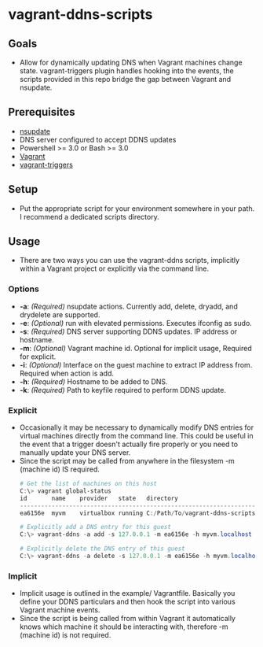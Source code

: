 # vagrant-ddns-scripts

## Goals
* Allow for dynamically updating DNS when Vagrant machines change state.
  vagrant-triggers plugin handles hooking into the events, the scripts 
  provided in this repo bridge the gap between Vagrant and nsupdate.

## Prerequisites 
* [nsupdate](http://linux.die.net/man/1/nsupdate)
* DNS server configured to accept DDNS updates
* Powershell >= 3.0 or Bash >= 3.0
* [Vagrant](https://www.vagrantup.com)
* [vagrant-triggers](https://github.com/emyl/vagrant-triggers)

## Setup
* Put the appropriate script for your environment somewhere in your path.  I recommend a dedicated scripts directory.

## Usage
* There are two ways you can use the vagrant-ddns scripts, implicitly within a Vagrant project or explicitly via the command line.

### Options
* **-a**: _(Required)_ nsupdate actions.  Currently add, delete, dryadd, and drydelete are supported.
* **-e**: _(Optional)_ run with elevated permissions.  Executes ifconfig as sudo.
* **-s**: _(Required)_ DNS server supporting DDNS updates.  IP address or hostname.
* **-m**: _(Optional)_ Vagrant machine id.  Optional for implicit usage, Required for explicit.
* **-i**: _(Optional)_ Interface on the guest machine to extract IP address from.  Required when action is add.
* **-h**: _(Required)_ Hostname to be added to DNS.
* **-k**: _(Required)_ Path to keyfile required to perform DDNS update.

### Explicit
* Occasionally it may be necessary to dynamically modify DNS entries for virtual machines directly from the command line.  This could be useful in the event that a trigger doesn't actually fire properly or you need to manually update your DNS server.
* Since the script may be called from anywhere in the filesystem -m (machine id) IS required.
  ```powershell
  # Get the list of machines on this host
  C:\> vagrant global-status
  id       name    provider   state   directory
  -------------------------------------------------------------------------------------------------------
  ea6156e  myvm    virtualbox running C:/Path/To/vagrant-ddns-scripts/example
  
  # Explicitly add a DNS entry for this guest
  C:\> vagrant-ddns -a add -s 127.0.0.1 -m ea6156e -h myvm.localhost -i eth0 -k C:\Path\To\vagrant-ddns-scripts\example\Klocalhost.+157+11776.key

  # Explicitly delete the DNS entry of this guest
  C:\> vagrant-ddns -a delete -s 127.0.0.1 -m ea6156e -h myvm.localhost -k C:\Path\To\vagrant-ddns-scripts\example\Klocalhost.+157+11776.key
  ```

### Implicit
* Implicit usage is outlined in the example/ Vagrantfile.  Basically you define your DDNS particulars and then hook the script into various Vagrant machine events.
* Since the script is being called from within Vagrant it automatically knows which machine it should be interacting with, therefore -m (machine id) is not required.
